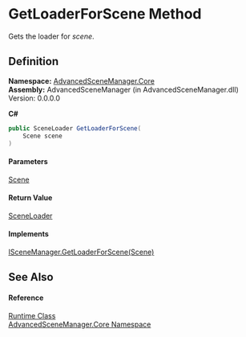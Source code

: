 # GetLoaderForScene Method

Gets the loader for _scene_.

## Definition

**Namespace:** [AdvancedSceneManager.Core](N_AdvancedSceneManager_Core.md)\
**Assembly:** AdvancedSceneManager (in AdvancedSceneManager.dll) Version: 0.0.0.0

**C#**

```c#
public SceneLoader GetLoaderForScene(
	Scene scene
)
```

#### Parameters

&#x20; [Scene](T_AdvancedSceneManager_Models_Scene.md)&#x20;

#### Return Value

[SceneLoader](T_AdvancedSceneManager_Core_SceneLoader.md)

#### Implements

[ISceneManager.GetLoaderForScene(Scene)](M_AdvancedSceneManager_DependencyInjection_ISceneManager_GetLoaderForScene.md)

## See Also

#### Reference

[Runtime Class](T_AdvancedSceneManager_Core_Runtime.md)\
[AdvancedSceneManager.Core Namespace](N_AdvancedSceneManager_Core.md)
